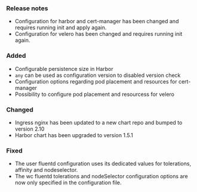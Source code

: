 ### Release notes

- Configuration for harbor and cert-manager has been changed and requires running init and apply again.
- Configuration for velero has been changed and requires running init again.

### Added

- Configurable persistence size in Harbor
- `any` can be used as configuration version to disabled version check
- Configuration options regarding pod placement and resources for cert-manager
- Possibility to configure pod placement and resourcess for velero

### Changed

- Ingress nginx has been updated to a new chart repo and bumped to version 2.10
- Harbor chart has been upgraded to version 1.5.1

### Fixed

- The user fluentd configuration uses its dedicated values for tolerations, affinity and nodeselector.
- The wc fluentd tolerations and nodeSelector configuration options are now only specified in the configuration file.
